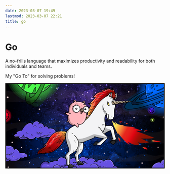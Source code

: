 ```yaml
---
date: 2023-03-07 19:49
lastmod: 2023-03-07 22:21
title: go
---
```


# Go

A no-frills language that maximizes productivity and readability for both individuals and teams.

My "Go To" for solving problems!

![gopher-unicorns](images/gopher_unicorn.png 'github.com/ashleymcnamara/gophers')
